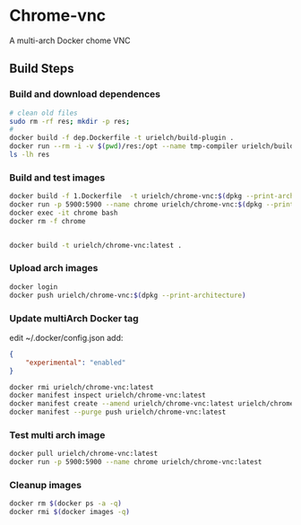 # Chrome-vnc

A multi-arch Docker chome VNC

## Build Steps

### Build and download dependences

```bash 
# clean old files
sudo rm -rf res; mkdir -p res;
# 
docker build -f dep.Dockerfile -t urielch/build-plugin .
docker run --rm -i -v $(pwd)/res:/opt --name tmp-compiler urielch/build-plugin /dl.sh
ls -lh res
```

### Build and test images
```bash
docker build -f 1.Dockerfile  -t urielch/chrome-vnc:$(dpkg --print-architecture) .
docker run -p 5900:5900 --name chrome urielch/chrome-vnc:$(dpkg --print-architecture)
docker exec -it chrome bash
docker rm -f chrome


docker build -t urielch/chrome-vnc:latest .

```


### Upload arch images

```bash
docker login
docker push urielch/chrome-vnc:$(dpkg --print-architecture)
```

### Update multiArch Docker tag

edit ~/.docker/config.json add:
```json
{
    "experimental": "enabled"
}
```

```bash
docker rmi urielch/chrome-vnc:latest
docker manifest inspect urielch/chrome-vnc:latest
docker manifest create --amend urielch/chrome-vnc:latest urielch/chrome-vnc:amd64 urielch/chrome-vnc:armhf
docker manifest --purge push urielch/chrome-vnc:latest
```

### Test multi arch image

```bash
docker pull urielch/chrome-vnc:latest
docker run -p 5900:5900 --name chrome urielch/chrome-vnc:latest
```

### Cleanup images

```bash
docker rm $(docker ps -a -q)
docker rmi $(docker images -q)
```

